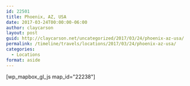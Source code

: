 ```yaml
---
id: 22501
title: Phoenix, AZ, USA
date: 2017-03-24T00:00:00-06:00
author: claycarson
layout: post
guid: http://claycarson.net/uncategorized/2017/03/24/phoenix-az-usa/
permalink: /timeline/travels/locations/2017/03/24/phoenix-az-usa/
categories:
  - Locations
format: aside
---
```

<div class="media-details"></div>

[wp_mapbox_gl_js map_id="22238"]